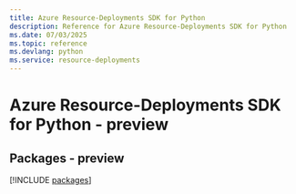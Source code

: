 ```yaml
---
title: Azure Resource-Deployments SDK for Python
description: Reference for Azure Resource-Deployments SDK for Python
ms.date: 07/03/2025
ms.topic: reference
ms.devlang: python
ms.service: resource-deployments
---
```

# Azure Resource-Deployments SDK for Python - preview
## Packages - preview
[!INCLUDE [packages](resource-deployments-index.md)]